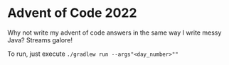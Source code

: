 # Advent of Code 2022

Why not write my advent of code answers in the same way I write messy Java? Streams galore!

To run, just execute `./gradlew run --args"<day_number>""`